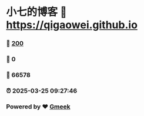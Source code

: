 # 小七的博客 :link: https://qigaowei.github.io 
### :page_facing_up: [200](https://qigaowei.github.io/tag.html) 
### :speech_balloon: 0 
### :hibiscus: 66578 
### :alarm_clock: 2025-03-25 09:27:46 
### Powered by :heart: [Gmeek](https://github.com/Meekdai/Gmeek)

